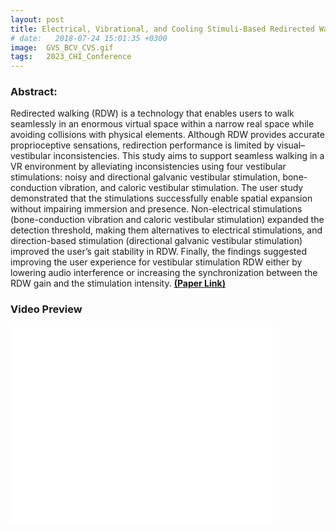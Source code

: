 ```yaml
---
layout: post
title: Electrical, Vibrational, and Cooling Stimuli-Based Redirected Walking
# date:   2018-07-24 15:01:35 +0300
image:  GVS_BCV_CVS.gif
tags:   2023_CHI_Conference
---
```


### Abstract:

Redirected walking (RDW) is a technology that enables users to walk seamlessly in an enormous virtual space within a narrow real space while avoiding collisions with physical elements. Although RDW provides accurate proprioceptive sensations, redirection performance is limited by visual–vestibular inconsistencies. This study aims to support seamless walking in a VR environment by alleviating inconsistencies using four vestibular stimulations: noisy and directional galvanic vestibular stimulation, bone-conduction vibration, and caloric vestibular stimulation. The user study demonstrated that the stimulations successfully enable spatial expansion without impairing immersion and presence. Non-electrical stimulations (bone-conduction vibration and caloric vestibular stimulation) expanded the detection threshold, making them alternatives to electrical stimulations, and direction-based stimulation (directional galvanic vestibular stimulation) improved the user’s gait stability in RDW. Finally, the findings suggested improving the user experience for vestibular stimulation RDW either by lowering audio interference or increasing the synchronization between the RDW gain and the stimulation intensity.
<a href="https://dl.acm.org/doi/abs/10.1145/3544548.3580862"><strong>(Paper Link)</strong></a>

### Video Preview
<iframe width="420" height="315" src="//www.youtube.com/embed/ESgrtTIjj9M" frameborder="0" allowfullscreen="allowfullscreen">&nbsp;</iframe>
